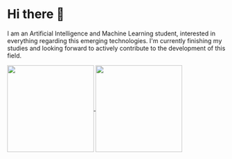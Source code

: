 # Hi there 👋

I am an Artificial Intelligence and Machine Learning student, interested in everything regarding this emerging technologies. I'm currently finishing my studies and looking forward to actively contribute to the development of this field.

<a href="https://github.com/anuraghazra/github-readme-stats">
  <img height=200 align="center" src="https://github-readme-stats.vercel.app/api?include_all_commits=true&username=lorenzobloise&theme=vision-friendly-dark&exclude_repo=lorenzobloise" />
</a>
<a href="https://github.com/anuraghazra/convoychat">
  <img height=200 align="center" src="https://github-readme-stats.vercel.app/api/top-langs?username=lorenzobloise&layout=compact&theme=vision-friendly-dark&hide=jupyter%20notebook" />
</a>
